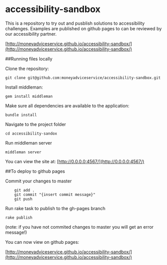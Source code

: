 # accessibility-sandbox

This is a repository to try out and pusblish solutions to accessibility challenges.  Examples are published on github pages to can be reviewed by our accessibility partner.


[http://moneyadviceservice.github.io/accessibility-sandbox/](http://moneyadviceservice.github.io/accessibility-sandbox/)


##Running files locally

Clone the repository:

```
git clone git@github.com:moneyadviceservice/accessibility-sandbox.git
```

Install middleman:
	
```
gem install middleman
```

Make sure all dependencies are available to the application:

```
bundle install
```

Navigate to the project folder

```
cd accessibility-sandox
```

Run middleman server

```
middleman server
```

You can view the site at: [http://0.0.0.0:4567/](http://0.0.0.0:4567/)


##To deploy to github pages

Commit your changes to master

```
    git add .
    git commit "{insert commit message}"
    git push
```

Run rake task to publish to the gh-pages branch

    rake publish

(note: if you have not commited changes to master you will get an error message!)


You can now view on github pages: 

[http://moneyadviceservice.github.io/accessibility-sandbox/](http://moneyadviceservice.github.io/accessibility-sandbox/)